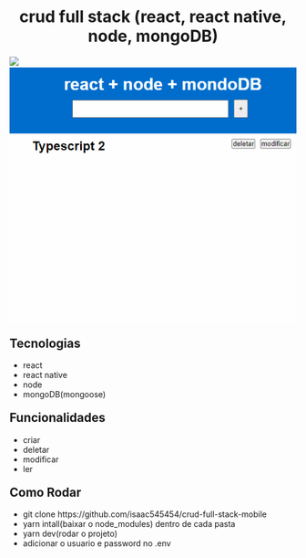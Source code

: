 
<h1 style="text-align: center">crud full stack (react, react native, node, mongoDB)</h1>
<img src="20221022_195959.gif">
<img src="GIF 22-10-2022 19-56-31.gif">
 


<h2 style="margin-top: 20px">Tecnologias</h2>
<ul>
  <li>react</li>
  <li>react native</li>
  <li>node</li>
  <li>mongoDB(mongoose)</li>
</ul>

<h2 style="margin-top: 20px">Funcionalidades</h2>
<ul>
  <li>criar</li>
  <li>deletar</li>
  <li>modificar</li>
  <li>ler</li>
</ul>

<h2 style="margin-top: 20px">Como Rodar</h2>
<ul>
   <li>git clone https://github.com/isaac545454/crud-full-stack-mobile</li>
   <li>yarn intall(baixar o node_modules) dentro de cada pasta</li> 
   <li>yarn dev(rodar o projeto)</li> 
   <li>adicionar o usuario e password no .env</li>
</ul>
